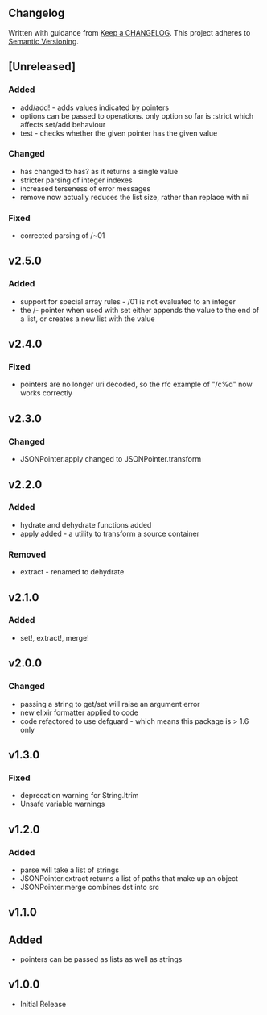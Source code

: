 ## Changelog
Written with guidance from [Keep a CHANGELOG](http://keepachangelog.com/).
This project adheres to [Semantic Versioning](http://semver.org/).

## [Unreleased]

### Added
- add/add! - adds values indicated by pointers
- options can be passed to operations. only option so far is :strict which affects set/add behaviour
- test - checks whether the given pointer has the given value

### Changed
- has changed to has? as it returns a single value
- stricter parsing of integer indexes
- increased terseness of error messages
- remove now actually reduces the list size, rather than replace with nil

### Fixed
- corrected parsing of /~01


## v2.5.0
### Added
- support for special array rules - /01 is not evaluated to an integer
- the /- pointer when used with set either appends the value to the end of a list, or 
creates a new list with the value


## v2.4.0
### Fixed
- pointers are no longer uri decoded, so the rfc example of "/c%d" now works correctly


## v2.3.0
### Changed
- JSONPointer.apply changed to JSONPointer.transform

## v2.2.0
### Added
- hydrate and dehydrate functions added
- apply added - a utility to transform a source container

### Removed
- extract - renamed to dehydrate


## v2.1.0
### Added
- set!, extract!, merge!


## v2.0.0
### Changed
- passing a string to get/set will raise an argument error
- new elixir formatter applied to code
- code refactored to use defguard - which means this package is > 1.6 only

## v1.3.0
### Fixed
- deprecation warning for String.ltrim
- Unsafe variable warnings

## v1.2.0
### Added
- parse will take a list of strings
- JSONPointer.extract returns a list of paths that make up an object 
- JSONPointer.merge combines dst into src

## v1.1.0
## Added
- pointers can be passed as lists as well as strings


## v1.0.0
* Initial Release

